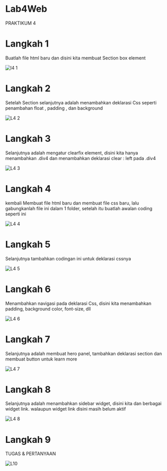 # Lab4Web
PRAKTIKUM 4


# Langkah 1
Buatlah file html baru dan disini kita membuat Section box element

![l4 1](https://user-images.githubusercontent.com/81818405/115945182-b0c2fe80-a4e4-11eb-9d18-af50dddf0bc1.PNG)

# Langkah 2
Setelah Section selanjutnya adalah menambahkan deklarasi Css seperti penambahan float , padding , dan background

![L4 2](https://user-images.githubusercontent.com/81818405/115945214-d4864480-a4e4-11eb-9b5b-2e3d986def92.PNG)

# Langkah 3
Selanjutnya adalah mengatur clearfix element, disini kita hanya menambahkan .div4 dan menambahkan deklarasi clear : left pada .div4

![L4 3](https://user-images.githubusercontent.com/81818405/115945238-f5e73080-a4e4-11eb-906c-0274c07cd505.PNG)

# Langkah 4
kembali Membuat file html baru dan membuat file css baru, lalu gabungkanlah file ini dalam 1 folder, setelah itu buatlah awalan coding seperti ini

![L4 4](https://user-images.githubusercontent.com/81818405/115945259-144d2c00-a4e5-11eb-88d4-857cde504df3.PNG)

# Langkah 5
Selanjutnya tambahkan codingan ini untuk deklarasi cssnya

![L4 5](https://user-images.githubusercontent.com/81818405/115945281-3646ae80-a4e5-11eb-90aa-d7c46c451782.PNG)

# Langkah 6
Menambahkan navigasi pada deklarasi Css, disini kita menambahkan padding, background color, font-size, dll

![L4 6](https://user-images.githubusercontent.com/81818405/115945336-7574ff80-a4e5-11eb-87c3-7f4d9d0ad010.PNG)

# Langkah 7
Selanjutnya adalah membuat hero panel, tambahkan deklarasi section dan membuat button untuk learn more

![L4 7](https://user-images.githubusercontent.com/81818405/115945355-99384580-a4e5-11eb-9cc5-e763436c3c46.PNG)

# Langkah 8
Selanjutnya adalah menambahkan sidebar widget, disini kita
dan berbagai widget link. walaupun widget link disini masih belum aktif

![L4 8](https://user-images.githubusercontent.com/81818405/115945393-cedd2e80-a4e5-11eb-8bbe-30ca2e4516a0.PNG)

# Langkah 9



TUGAS & PERTANYAAN

![L10](https://user-images.githubusercontent.com/81818405/115946207-e4ecee00-a4e9-11eb-83c7-070e74895975.PNG)


